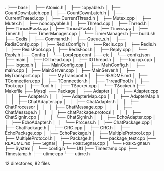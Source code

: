 .
├── base
│   ├── Atomic.h
│   ├── copyable.h
│   ├── CountDownLatch.cpp
│   ├── CountDownLatch.h
│   ├── CurrentThread.cpp
│   ├── CurrentThread.h
│   ├── Mutex.cpp
│   ├── Mutex.h
│   ├── noncopyable.h
│   ├── Thread.cpp
│   ├── Thread.h
│   ├── ThreadPool.cpp
│   ├── ThreadPool.h
│   ├── Timer.cpp
│   ├── Timer.h
│   ├── TimerManager.cpp
│   └── TimerManager.h
├── build.sh
├── Cedis
│   ├── Command.h
│   ├── Queue_s.h
│   ├── RedisConfig.cpp
│   ├── RedisConfig.h
│   ├── Redis.cpp
│   ├── Redis.h
│   ├── RedisPool.cpp
│   ├── RedisPool.h
│   ├── Reply.cpp
│   └── Reply.h
├── Config
│   └── Log4cpp.conf
├── etc
│   └── config.json
├── main
│   ├── IOThread.cpp
│   ├── IOThread.h
│   ├── logcpp.cpp
│   ├── logcpp.h
│   ├── MainConfig.cpp
│   ├── MainConfig.h
│   ├── main.cpp
│   ├── MainServer.cpp
│   ├── MainServer.h
│   ├── MyTransport.cpp
│   ├── MyTransport.h
│   ├── README.md
│   ├── TConnection.cpp
│   ├── TConnection.h
│   ├── ThreadPool.h
│   ├── Tool.cpp
│   ├── Tool.h
│   ├── TSocket.cpp
│   └── TSocket.h
├── Makefile
├── Mysql
├── Package
│   ├── Adapter
│   │   ├── Adapter.cpp
│   │   ├── Adapter.h
│   │   ├── AdapterMap.cpp
│   │   ├── AdapterMap.h
│   │   ├── ChatAdapter.cpp
│   │   ├── ChatAdapter.h
│   │   ├── ChatProcessor
│   │   │   ├── ChatMessage.cpp
│   │   │   ├── ChatMessage.h
│   │   │   ├── chatPackage.protocal
│   │   │   ├── ChatSignIn.cpp
│   │   │   └── ChatSignIn.h
│   │   ├── EchoAdapter.cpp
│   │   ├── EchoAdapter.h
│   │   └── Process.h
│   ├── ChatPackage.cpp
│   ├── ChatPackage.h
│   ├── CRC.cpp
│   ├── CRC.h
│   ├── EchoPackage.cpp
│   ├── EchoPackage.h
│   ├── MultipleProtocol.cpp
│   ├── MultipleProtocol.h
│   ├── Package.h
│   └── package_test.cpp
├── README.md
├── Signal
│   ├── PosixSignal.cpp
│   └── PosixSignal.h
├── System
│   └── config.h
└── Util
    ├── Timestamp.cpp
    ├── Timestamp.h
    ├── utime.cpp
    └── utime.h

12 directories, 82 files
